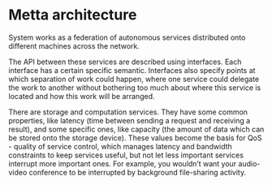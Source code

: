 # Metta architecture

System works as a federation of autonomous services distributed onto different machines across the network.

The API between these services are described using interfaces. Each interface has a certain specific semantic. Interfaces also specify points at which separation of work could happen, where one service could delegate the work to another without bothering too much about where this service is located and how this work will be arranged.

There are storage and computation services. They have some common properties, like latency (time between sending a request and receiving a result), and some specific ones, like capacity (the amount of data which can be stored onto the storage device). These values become the basis for QoS - quality of service control, which manages latency and bandwidth constraints to keep services useful, but not let less important services interrupt more important ones. For example, you wouldn’t want your audio-video conference to be interrupted by background file-sharing activity.

